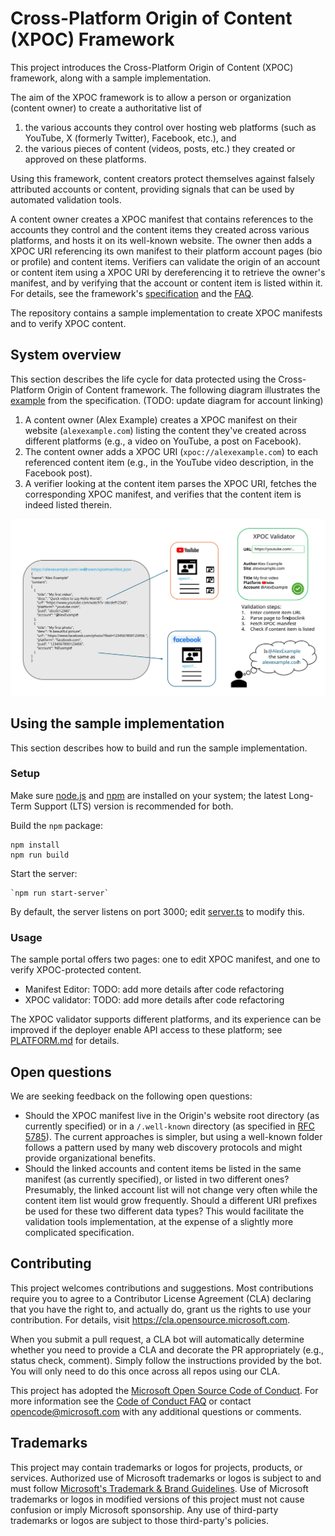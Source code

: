 # Cross-Platform Origin of Content (XPOC) Framework

This project introduces the Cross-Platform Origin of Content (XPOC) framework, along with a sample implementation.

The aim of the XPOC framework is to allow a person or organization (content owner) to create a authoritative list of
1. the various accounts they control over hosting web platforms (such as YouTube, X (formerly Twitter), Facebook, etc.), and
2. the various pieces of content (videos, posts, etc.) they created or approved on these platforms.

Using this framework, content creators protect themselves against falsely attributed accounts or content, providing signals that can be used by automated validation tools.

A content owner creates a XPOC manifest that contains references to the accounts they control and the content items they created across various platforms, and hosts it on its well-known website. The owner then adds a XPOC URI referencing its own manifest to their platform account pages (bio or profile) and content items. Verifiers can validate the origin of an account or content item using a XPOC URI by dereferencing it to retrieve the owner's manifest, and by verifying that the account or content item is listed within it. For details, see the framework's [specification](./doc//xpoc-specification.md) and the [FAQ](./doc/FAQ.md).

The repository contains a sample implementation to create XPOC manifests and to verify XPOC content.

## System overview

This section describes the life cycle for data protected using the Cross-Platform Origin of Content framework. The following diagram illustrates the [example](./doc/xpoc-specification.md#example) from the specification. (TODO: update diagram for account linking)

1. A content owner (Alex Example) creates a XPOC manifest on their website (`alexexample.com`) listing the content they've created across different platforms (e.g., a video on YouTube, a post on Facebook).
1. The content owner adds a XPOC URI (`xpoc://alexexample.com`) to each referenced content item (e.g., in the YouTube video description, in the Facebook post).
1. A verifier looking at the content item parses the XPOC URI, fetches the corresponding XPOC manifest, and verifies that the content item is indeed listed therein.  

![XPOC architecture](./doc/XPOC_arch.svg)

## Using the sample implementation

This section describes how to build and run the sample implementation.

### Setup

Make sure [node.js](https://nodejs.org/) and [npm](https://docs.npmjs.com/downloading-and-installing-node-js-and-npm) are installed on your system; the latest Long-Term Support (LTS) version is recommended for both. 

Build the `npm` package:
```
npm install
npm run build
```

Start the server:
```
`npm run start-server`
```

By default, the server listens on port 3000; edit [server.ts](./src/server.ts) to modify this.

### Usage

The sample portal offers two pages: one to edit XPOC manifest, and one to verify XPOC-protected content.

* Manifest Editor: TODO: add more details after code refactoring
* XPOC validator: TODO: add more details after code refactoring

The XPOC validator supports different platforms, and its experience can be improved if the deployer enable API access to these platform; see [PLATFORM.md](./PLATFORM.md) for details. 

## Open questions

We are seeking feedback on the following open questions:

* Should the XPOC manifest live in the Origin's website root directory (as currently specified) or in a `/.well-known` directory (as specified in [RFC 5785](https://datatracker.ietf.org/doc/html/rfc5785)). The current approaches is simpler, but using a well-known folder follows a pattern used by many web discovery protocols and might provide organizational benefits.
* Should the linked accounts and content items be listed in the same manifest (as currently specified), or listed in two different ones? Presumably, the linked account list will not change very often while the content item list would grow frequently. Should a different URI prefixes be used for these two different data types? This would facilitate the validation tools implementation, at the expense of a slightly more complicated specification.

## Contributing

This project welcomes contributions and suggestions.  Most contributions require you to agree to a
Contributor License Agreement (CLA) declaring that you have the right to, and actually do, grant us
the rights to use your contribution. For details, visit https://cla.opensource.microsoft.com.

When you submit a pull request, a CLA bot will automatically determine whether you need to provide
a CLA and decorate the PR appropriately (e.g., status check, comment). Simply follow the instructions
provided by the bot. You will only need to do this once across all repos using our CLA.

This project has adopted the [Microsoft Open Source Code of Conduct](https://opensource.microsoft.com/codeofconduct/).
For more information see the [Code of Conduct FAQ](https://opensource.microsoft.com/codeofconduct/faq/) or
contact [opencode@microsoft.com](mailto:opencode@microsoft.com) with any additional questions or comments.

## Trademarks

This project may contain trademarks or logos for projects, products, or services. Authorized use of Microsoft 
trademarks or logos is subject to and must follow 
[Microsoft's Trademark & Brand Guidelines](https://www.microsoft.com/en-us/legal/intellectualproperty/trademarks/usage/general).
Use of Microsoft trademarks or logos in modified versions of this project must not cause confusion or imply Microsoft sponsorship.
Any use of third-party trademarks or logos are subject to those third-party's policies.
